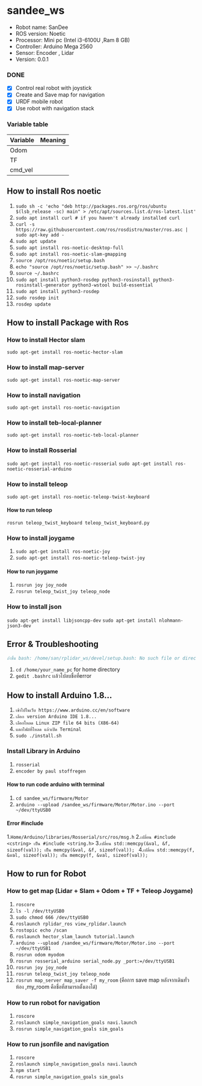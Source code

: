# sandee_ws
- Robot name: SanDee
- ROS version: Noetic
- Processor: Mini pc (Intel i3-6100U ,Ram 8 GB)
- Controller: Arduino Mega 2560
- Sensor: Encoder , Lidar
- Version: 0.0.1

### DONE
- [x] Control real robot with joystick
- [x] Create and Save map for navigation
- [x] URDF mobile robot
- [x] Use robot with navigation stack

### Variable table
| Variable | Meaning |
| --- | --- |
| Odom|  |
| TF |  |
| cmd_vel |  |

## How to install Ros noetic

1. ``sudo sh -c 'echo "deb http://packages.ros.org/ros/ubuntu $(lsb_release -sc) main" > /etc/apt/sources.list.d/ros-latest.list'``
2. ``sudo apt install curl # if you haven't already installed curl``
3. ``curl -s https://raw.githubusercontent.com/ros/rosdistro/master/ros.asc | sudo apt-key add -``
4. ``sudo apt update``
5. ``sudo apt install ros-noetic-desktop-full``
6. ``sudo apt install ros-noetic-slam-gmapping``
7. ``source /opt/ros/noetic/setup.bash``
8. ``echo "source /opt/ros/noetic/setup.bash" >> ~/.bashrc``
9. ``source ~/.bashrc``
10. ``sudo apt install python3-rosdep python3-rosinstall python3-rosinstall-generator python3-wstool build-essential``
11. ``sudo apt install python3-rosdep``
12. ``sudo rosdep init``
13. ``rosdep update``


## How to install Package with Ros

### How to install Hector slam
``sudo apt-get install ros-noetic-hector-slam``

### How to install map-server
``sudo apt-get install ros-noetic-map-server``

### How to install navigation
``sudo apt-get install ros-noetic-navigation``

### How to install teb-local-planner
``sudo apt-get install ros-noetic-teb-local-planner``

### How to install Rosserial
``sudo apt-get install ros-noetic-rosserial``
``sudo apt-get install ros-noetic-rosserial-arduino``

### How to install teleop
``sudo apt-get install ros-noetic-teleop-twist-keyboard``
#### How to run teleop
``rosrun teleop_twist_keyboard teleop_twist_keyboard.py``

### How to install joygame
1. ``sudo apt-get install ros-noetic-joy``
2. ``sudo apt-get install ros-noetic-teleop-twist-joy``
#### How to run joygame
1. ``rosrun joy joy_node``
2. ``rosrun teleop_twist_joy teleop_node``

### How to install json
``sudo apt-get install libjsoncpp-dev``
``sudo apt-get install nlohmann-json3-dev``

## Error & Troubleshooting
 ```bibtex
ถ้าขึ้น bash: /home/san/rplidar_ws/devel/setup.bash: No such file or directory
```
1. ``cd /home/your_name_pc`` for home directory
2. ``gedit .bashrc`` เเล้วไปลบชื่อที่error

## How to install Arduino 1.8...
1. ``เข้าไปในเว็บ https://www.arduino.cc/en/software``
2. ``เลือก version Arduino IDE 1.8...``
3. ``เลือกโหลด Linux ZIP file 64 bits (X86-64)``
4. ``แตกไฟล์ที่โหลด แล้วเปิด Terminal ``
5. ``sudo ./install.sh``
 
### Install Library in Arduino
1. ``rosserial``
2. ``encoder by paul stoffregen``

#### How to run code arduino with terminal
1. ``cd sandee_ws/firmware/Motor``
2. ``arduino --upload /sandee_ws/firmware/Motor/Motor.ino --port ~/dev/ttyUSB0``

#### Error #include <cstring>
1.``Home/Arduino/libraries/Rosserial/src/ros/msg.h``
2.``เปลี่ยน #include <cstring> เป็น #include <string.h>``
3.``เปลี่ยน std::memcpy(&val, &f, sizeof(val)); เป็น memcpy(&val, &f, sizeof(val)); ``
4.``เปลี่ยน std::memcpy(f, &val, sizeof(val)); เป็น memcpy(f, &val, sizeof(val)); ``

## How to run for Robot
### How to get map (Lidar + Slam + Odom + TF + Teleop Joygame)
1. ``roscore``
2. ``ls -l /dev/ttyUSB0``
3. ``sudo chmod 666 /dev/ttyUSB0``
4. ``roslaunch rplidar_ros view_rplidar.launch``
5. ``rostopic echo /scan``
6. ``roslaunch hector_slam_launch tutorial.launch``
7. ``arduino --upload /sandee_ws/firmware/Motor/Motor.ino --port ~/dev/ttyUSB1``
8. ``rosrun odom myodom`` 
9. ``rosrun rosserial_arduino serial_node.py _port:=/dev/ttyUSB1``
10. ``rosrun joy joy_node``
11. ``rosrun teleop_twist_joy teleop_node``
12. ``rosrun map_server map_saver -f my_room`` (คือการ save map หลังจากเดินทั่วห้อง ,my_room คือชื่อที่สามารถตั้งเองได้)

### How to run robot for navigation
1. ``roscore``
2. ``roslaunch simple_navigation_goals navi.launch``
3. ``rosrun simple_navigation_goals sim_goals``

### How to run jsonfile and navigation
1. ``roscore``
2. ``roslaunch simple_navigation_goals navi.launch``
3. ``npm start``
4. ``rosrun simple_navigation_goals sim_goals``
